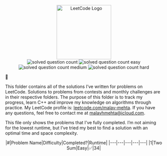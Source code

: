 <p align="center">
  <img alt="LeetCode Logo" src="https://i.ibb.co/kywL38x/site-logo.png" height="175">
  <br/>
	<img alt="solved question count" src="https://img.shields.io/badge/solved-96-blue">
  <img alt="solved question count easy" src="https://img.shields.io/badge/easy-86-hardgreen">
  <img alt="solved question count medium" src="https://img.shields.io/badge/medium-9-yellow">
  <img alt="solved question count hard" src="https://img.shields.io/badge/hard-1-red">
</p>



This folder contains all of the solutions I’ve written for problems on LeetCode. Solutions to problems from contests and monthly challenges are in their respective folders. The purpose of this folder is to track my progress, learn C++ and improve my knowledge on algorithms through practice. My LeetCode profile is: [leetcode.com/malav-mehta](https://leetcode.com/malav-mehta/). If you have any questions, feel free to contact me at [malavhmehta@icloud.com](mailto:malavhmehta@icloud.com).

This file only shows the problems that I’ve fully completed. I’m not aiming for the lowest runtime, but I’ve tried my best to find a solution with an optimal time and space complexity.

<center>
|#|Problem Name|Difficulty|Completed?|Runtime|
|---|---|---|---|---|
|1|Two Sum|Easy|✅|34|
</center>
